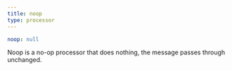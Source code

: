 ```yaml
---
title: noop
type: processor
---
```


```yaml
noop: null
```

Noop is a no-op processor that does nothing, the message passes through
unchanged.


